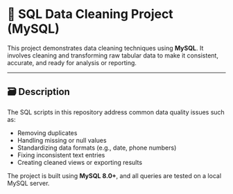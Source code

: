 
# 🧹 SQL Data Cleaning Project (MySQL)

This project demonstrates data cleaning techniques using **MySQL**. It involves cleaning and transforming raw tabular data to make it consistent, accurate, and ready for analysis or reporting.

---

## 🗃️ Description

The SQL scripts in this repository address common data quality issues such as:

- Removing duplicates
- Handling missing or null values
- Standardizing data formats (e.g., date, phone numbers)
- Fixing inconsistent text entries
- Creating cleaned views or exporting results

The project is built using **MySQL 8.0+**, and all queries are tested on a local MySQL server.
